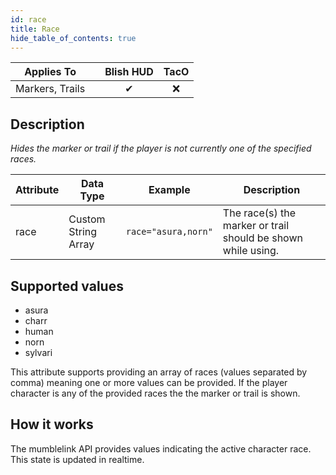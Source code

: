 ```yaml
---
id: race
title: Race
hide_table_of_contents: true
---
```


| Applies To | | Blish HUD | TacO |
|-|-|-|-|
| <center>Markers, Trails</center> | | <center>✔</center> | <center>❌</center> |

## Description

*Hides the marker or trail if the player is not currently one of the specified races.*

| Attribute | Data Type | Example | Description |
|-|-|-|-|
| race | Custom String Array | `race="asura,norn"` | The race(s) the marker or trail should be shown while using. |

## Supported values

- asura
- charr
- human
- norn
- sylvari

This attribute supports providing an array of races (values separated by comma) meaning one or more values can be provided.  If the player character is any of the provided races the the marker or trail is shown.

## How it works

The mumblelink API provides values indicating the active character race.  This state is updated in realtime.